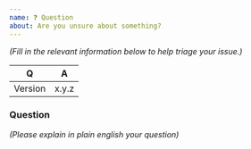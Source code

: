 ```yaml
---
name: ❓ Question
about: Are you unsure about something?
---
```


_(Fill in the relevant information below to help triage your issue.)_

| Q       | A     |
|---------|-------|
| Version | x.y.z |

### Question

_(Please explain in plain english your question)_
